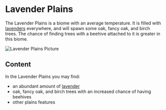 # Lavender Plains

<!--description:Learn everything about the lavender plains, a beautiful and very purple biome.-->
<!--thumbnail:images/biome/lavender_plains.png;A picture of a plain filled with lavender flowers and floating petals.;large-->

The Lavender Plains is a biome with an average temperature. 
It is filled with [lavenders](../../plants/lavender.md) everywhere, and will spawn some oak, fancy oak, and birch trees. 
The chance of finding trees with a beehive attached to it is greater in this biome.

![Lavender Plains Picture](../../../images/biome/lavender_plains.png "Lavender Plains")

## Content

In the Lavender Plains you may find:
 - an abundant amount of [lavender](../../plants/lavender.md)
 - oak, fancy oak, and birch trees with an increased chance of having beehives
 - other plains features
